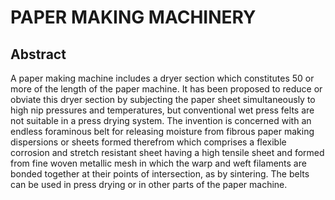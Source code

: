 # PAPER MAKING MACHINERY

## Abstract
A paper making machine includes a dryer section which constitutes 50 or more of the length of the paper machine. It has been proposed to reduce or obviate this dryer section by subjecting the paper sheet simultaneously to high nip pressures and temperatures, but conventional wet press felts are not suitable in a press drying system. The invention is concerned with an endless foraminous belt for releasing moisture from fibrous paper making dispersions or sheets formed therefrom which comprises a flexible corrosion and stretch resistant sheet having a high tensile sheet and formed from fine woven metallic mesh in which the warp and weft filaments are bonded together at their points of intersection, as by sintering. The belts can be used in press drying or in other parts of the paper machine.